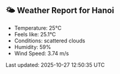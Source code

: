 <!-- WEATHER-START -->
## 🌤 Weather Report for Hanoi

- Temperature: 25°C
- Feels like: 25.1°C
- Conditions: scattered clouds
- Humidity: 59%
- Wind Speed: 3.74 m/s

Last updated: 2025-10-27 12:50:35 UTC
<!-- WEATHER-END -->
